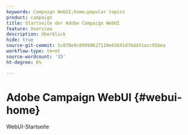 ```yaml
---
keywords: Campaign WebUI;home;popular topics
product: campaign
title: Startseite der Adobe Campaign WebUI
feature: Overview
description: Überblick
hide: true
source-git-commit: 5c070e9c89999627110e65691d76dd31acc95bea
workflow-type: tm+mt
source-wordcount: '15'
ht-degree: 6%

---
```


# Adobe Campaign WebUI {#webui-home}

WebUI-Startseite



